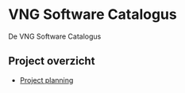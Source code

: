 # VNG Software Catalogus
De VNG Software Catalogus

## Project overzicht
- [Project planning](https://github.com/orgs/OpenCatalogi/projects/4/views/1)
